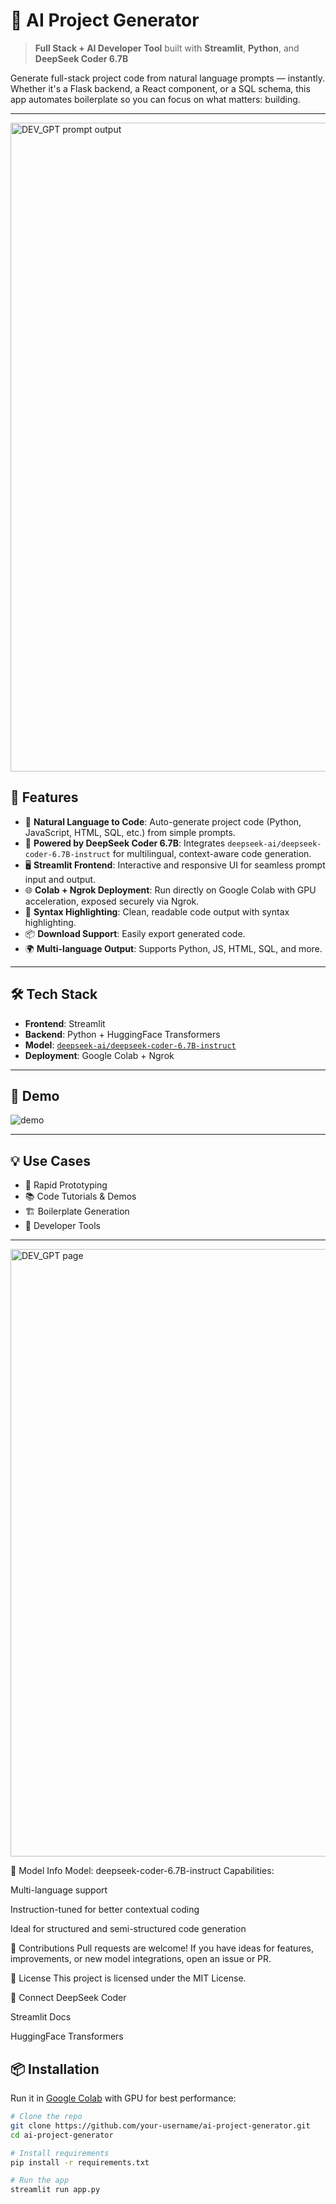 # 🧠 AI Project Generator

> **Full Stack + AI Developer Tool** built with **Streamlit**, **Python**, and **DeepSeek Coder 6.7B**

Generate full-stack project code from natural language prompts — instantly. Whether it's a Flask backend, a React component, or a SQL schema, this app automates boilerplate so you can focus on what matters: building.

---
<img width="1919" height="1038" alt="DEV_GPT prompt output" src="https://github.com/user-attachments/assets/30ede72b-2938-440d-9290-8621ee131cfa" />

## 🚀 Features

- 🧾 **Natural Language to Code**: Auto-generate project code (Python, JavaScript, HTML, SQL, etc.) from simple prompts.
- 🤖 **Powered by DeepSeek Coder 6.7B**: Integrates `deepseek-ai/deepseek-coder-6.7B-instruct` for multilingual, context-aware code generation.
- 🖥️ **Streamlit Frontend**: Interactive and responsive UI for seamless prompt input and output.
- 🌐 **Colab + Ngrok Deployment**: Run directly on Google Colab with GPU acceleration, exposed securely via Ngrok.
- 🎨 **Syntax Highlighting**: Clean, readable code output with syntax highlighting.
- 📦 **Download Support**: Easily export generated code.
- 🌍 **Multi-language Output**: Supports Python, JS, HTML, SQL, and more.

---

## 🛠️ Tech Stack

- **Frontend**: Streamlit
- **Backend**: Python + HuggingFace Transformers
- **Model**: [`deepseek-ai/deepseek-coder-6.7B-instruct`](https://huggingface.co/deepseek-ai/deepseek-coder-6.7B-instruct)
- **Deployment**: Google Colab + Ngrok

---

## 📸 Demo

![demo](demo.gif) <!-- Replace with actual gif or screenshot -->

---

## 💡 Use Cases

- 🧪 Rapid Prototyping
- 📚 Code Tutorials & Demos
- 🏗️ Boilerplate Generation
- 🧰 Developer Tools

---

<img width="1906" height="972" alt="DEV_GPT page" src="https://github.com/user-attachments/assets/228b8106-669f-4c84-81a8-056212d59b99" />

🧠 Model Info
Model: deepseek-coder-6.7B-instruct
Capabilities:

Multi-language support

Instruction-tuned for better contextual coding

Ideal for structured and semi-structured code generation

🙌 Contributions
Pull requests are welcome! If you have ideas for features, improvements, or new model integrations, open an issue or PR.

📄 License
This project is licensed under the MIT License.

🔗 Connect
DeepSeek Coder

Streamlit Docs

HuggingFace Transformers


## 📦 Installation

Run it in [Google Colab](https://colab.research.google.com/) with GPU for best performance:

```bash
# Clone the repo
git clone https://github.com/your-username/ai-project-generator.git
cd ai-project-generator

# Install requirements
pip install -r requirements.txt

# Run the app
streamlit run app.py

